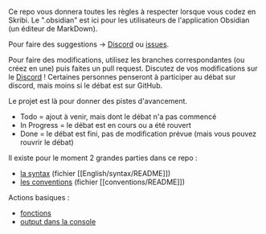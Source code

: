 Ce repo vous donnera toutes les règles à respecter lorsque vous codez en Skribi. Le ".obsidian" est ici pour les utilisateurs de l'application Obsidian (un éditeur de MarkDown).

Pour faire des suggestions → [Discord](https://discord.gg/gzQR72ZKKm) ou [issues](https://github.com/Dibi-programming-langage/Scribi-rules/issues).

Pour faire des modifications, utilisez les branches correspondantes (ou créez en une) puis faites un pull request. Discutez de vos modifications sur le [Discord](https://discord.gg/gzQR72ZKKm) ! Certaines personnes penseront à participer au débat sur discord, mais moins si le débat est sur GitHub.

Le projet est là pour donner des pistes d'avancement.
* Todo = ajout à venir, mais dont le débat n'a pas commencé
* In Progress = le débat est en cours ou a été rouvert
* Done = le débat est fini, pas de modification prévue (mais vous pouvez rouvrir le débat)

Il existe pour le moment 2 grandes parties dans ce repo :
* [la syntax](./syntax/) (fichier [[English/syntax/README]])
* [les conventions](./conventions/) (fichier [[conventions/README]])

Actions basiques :
* [fonctions](./syntax/functions/call.md)
* [output dans la console](./syntax/Input_and_Output/Console/Console_output.md)